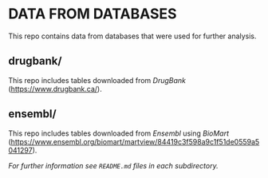 # DATA FROM DATABASES
This repo contains data from databases that were used for further analysis.

## drugbank/
This repo includes tables downloaded from *DrugBank* (https://www.drugbank.ca/).

## ensembl/
This repo includes tables downloaded from *Ensembl* using *BioMart* (https://www.ensembl.org/biomart/martview/84419c3f598a9c1f51de0559a5041297).

_For further information see `README.md` files in each subdirectory._
